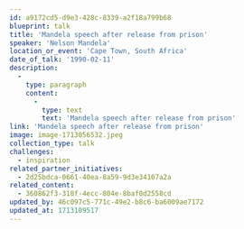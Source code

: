 ```yaml
---
id: a9172cd5-d9e3-428c-8339-a2f18a799b68
blueprint: talk
title: 'Mandela speech after release from prison'
speaker: 'Nelson Mandela'
location_or_event: 'Cape Town, South Africa'
date_of_talk: '1990-02-11'
description:
  -
    type: paragraph
    content:
      -
        type: text
        text: 'Mandela speech after release from prison'
link: 'Mandela speech after release from prison'
image: image-1713056532.jpeg
collection_type: talk
challenges:
  - inspiration
related_partner_initiatives:
  - 2d25bdca-0661-40ea-8a59-9d3e34107a2a
related_content:
  - 360862f3-318f-4ecc-804e-8baf0d2558cd
updated_by: 46c097c5-771c-49e2-b8c6-ba6009ae7172
updated_at: 1713109517
---
```


